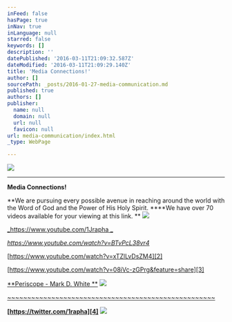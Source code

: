 ```yaml
---
inFeed: false
hasPage: true
inNav: true
inLanguage: null
starred: false
keywords: []
description: ''
datePublished: '2016-03-11T21:09:32.587Z'
dateModified: '2016-03-11T21:09:29.140Z'
title: 'Media Connections!'
author: []
sourcePath: _posts/2016-01-27-media-communication.md
published: true
authors: []
publisher:
  name: null
  domain: null
  url: null
  favicon: null
url: media-communication/index.html
_type: WebPage

---
```

![](https://s3-us-west-2.amazonaws.com/the-grid-img/p/24dddf645ffc7c8b29cbde8d7835df94a89008ac.jpg)

****

**Media Connections!**

**We are pursuing every possible avenue in reaching around the world with the Word of God and the Power of His Holy Spirit. ****We have over 70 videos available for your viewing at this link. **
![](https://s3-us-west-2.amazonaws.com/the-grid-img/p/fbbc14d8cd418613d0a6278ca242aac5adf5047d.jpg)

[_https://www.youtube.com/1Jrapha _][0]

_[https://www.youtube.com/watch?v=BTvPcL38vr4 ][1]_

[https://www.youtube.com/watch?v=xTZlLvDsZM4][2]

[https://www.youtube.com/watch?v=08iVc-zGPrg&feature=share][3]

[**Periscope - Mark D. White   **][4]
![](https://s3-us-west-2.amazonaws.com/the-grid-img/p/8ab93360d5b8a287df112cbd4c740ce9cea1721a.jpg)

[~~~~~~~~~~~~~~~~~~~~~~~~~~~~~~~~~~~~~~~~~~~~~~~~~~~~][4]

[][4]

[][3]

[][3]

[][3]

[][2]

**[https://twitter.com/1rapha][4]**
![](https://s3-us-west-2.amazonaws.com/the-grid-img/p/7e16616c880e86a67da8b9f905f8f9bb91e4c461.png)

  


[0]: https://www.youtube.com/1Jrapha
[1]: https://www.youtube.com/watch?v=BTvPcL38vr4
[2]: https://www.youtube.com/watch?v=xTZlLvDsZM4
[3]: https://www.youtube.com/watch?v=08iVc-zGPrg&feature=share
[4]: https://twitter.com/1rapha